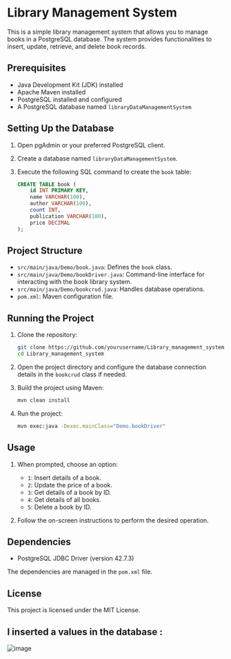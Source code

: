 # Library Management System

This is a simple library management system that allows you to manage books in a PostgreSQL database. The system provides functionalities to insert, update, retrieve, and delete book records.

## Prerequisites

- Java Development Kit (JDK) installed
- Apache Maven installed
- PostgreSQL installed and configured
- A PostgreSQL database named `libraryDataManagementSystem`

## Setting Up the Database

1. Open pgAdmin or your preferred PostgreSQL client.
2. Create a database named `libraryDataManagementSystem`.
3. Execute the following SQL command to create the `book` table:

    ```sql
    CREATE TABLE book (
        id INT PRIMARY KEY,
        name VARCHAR(100),
        author VARCHAR(100),
        count INT,
        publication VARCHAR(100),
        price DECIMAL
    );
    ```

## Project Structure

- `src/main/java/Demo/book.java`: Defines the `book` class.
- `src/main/java/Demo/bookDriver.java`: Command-line interface for interacting with the book library system.
- `src/main/java/Demo/bookcrud.java`: Handles database operations.
- `pom.xml`: Maven configuration file.

## Running the Project

1. Clone the repository:

    ```sh
    git clone https://github.com/yourusername/Library_management_system.git
    cd Library_management_system
    ```

2. Open the project directory and configure the database connection details in the `bookcrud` class if needed.

3. Build the project using Maven:

    ```sh
    mvn clean install
    ```

4. Run the project:

    ```sh
    mvn exec:java -Dexec.mainClass="Demo.bookDriver"
    ```

## Usage

1. When prompted, choose an option:
    - `1`: Insert details of a book.
    - `2`: Update the price of a book.
    - `3`: Get details of a book by ID.
    - `4`: Get details of all books.
    - `5`: Delete a book by ID.

2. Follow the on-screen instructions to perform the desired operation.

## Dependencies

- PostgreSQL JDBC Driver (version 42.7.3)

The dependencies are managed in the `pom.xml` file.

## License

This project is licensed under the MIT License.

## I inserted a values in the database : 

![image](https://github.com/sharath453/Leave_Management_System/assets/152873318/5b93fd3a-15b1-488d-9746-e72db13cca3f)



